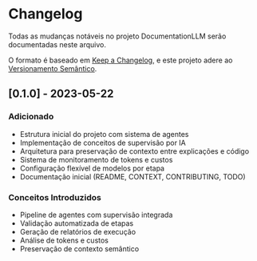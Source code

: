 # Changelog

Todas as mudanças notáveis no projeto DocumentationLLM serão documentadas neste arquivo.

O formato é baseado em [Keep a Changelog](https://keepachangelog.com/pt-BR/1.0.0/),
e este projeto adere ao [Versionamento Semântico](https://semver.org/lang/pt-BR/).

## [0.1.0] - 2023-05-22

### Adicionado
- Estrutura inicial do projeto com sistema de agentes
- Implementação de conceitos de supervisão por IA
- Arquitetura para preservação de contexto entre explicações e código
- Sistema de monitoramento de tokens e custos
- Configuração flexível de modelos por etapa
- Documentação inicial (README, CONTEXT, CONTRIBUTING, TODO)

### Conceitos Introduzidos
- Pipeline de agentes com supervisão integrada
- Validação automatizada de etapas
- Geração de relatórios de execução
- Análise de tokens e custos
- Preservação de contexto semântico
